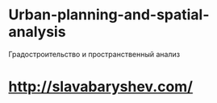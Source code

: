 # Urban-planning-and-spatial-analysis
Градостроительство и пространственный анализ
# http://slavabaryshev.com/
